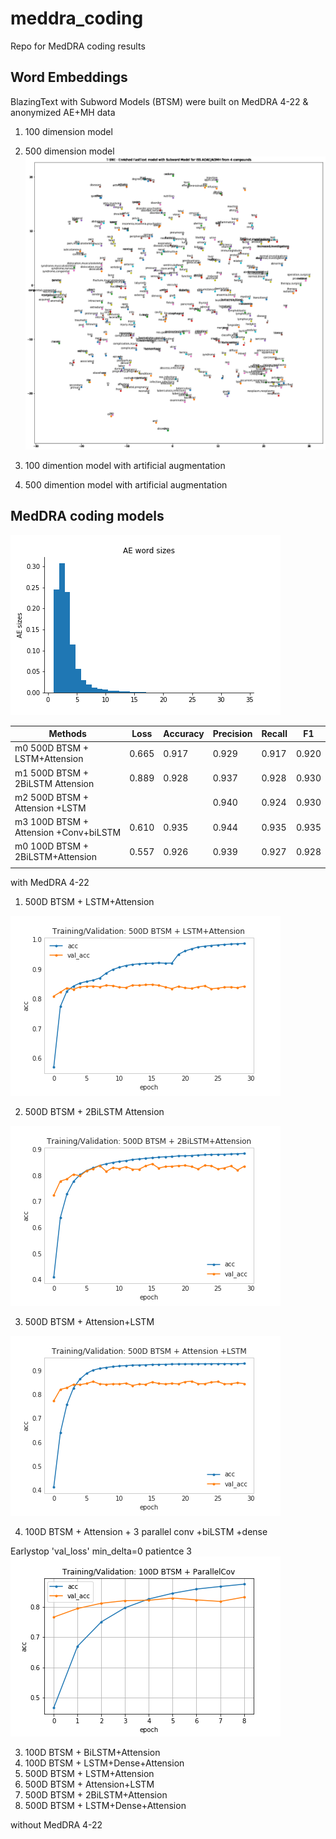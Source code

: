 # meddra_coding
Repo for MedDRA coding results

## Word Embeddings
BlazingText with Subword Models (BTSM) were built on MedDRA 4-22 & anonymized AE+MH data
1. 100 dimension model
2. 500 dimension model
![](images/README-6577df14.png)

3. 100 dimention model with artificial augmentation
4. 500 dimention model with artificial augmentation

## MedDRA coding models
![](images/README-2ed04d0f.png)

| Methods                               | Loss  | Accuracy | Precision | Recall | F1    |
| ------------------------------------- | ----- | -------- | --------- | ------ | ----- |
| m0 500D BTSM + LSTM+Attension         | 0.665 | 0.917    | 0.929     | 0.917  | 0.920 |
| m1 500D BTSM + 2BiLSTM Attension      | 0.889 | 0.928    | 0.937     | 0.928  | 0.930 |
| m2 500D BTSM + Attension +LSTM        |       |          | 0.940     | 0.924  | 0.930 |
| m3 100D BTSM + Attension +Conv+biLSTM | 0.610 | 0.935    | 0.944     | 0.935  | 0.935 |
| m0 100D BTSM + 2BiLSTM+Attension      | 0.557 | 0.926    | 0.939     | 0.927  | 0.928 |
|                                       |       |          |           |        |       |

with MedDRA 4-22
1. 500D BTSM + LSTM+Attension

![](images/README-5aefb247.png)<br>


2. 500D BTSM + 2BiLSTM Attension

![](images/README-dd57887e.png)

3. 500D BTSM + Attension+LSTM

![](images/README-39b2dda8.png)

4. 100D BTSM + Attension + 3 parallel conv +biLSTM +dense

Earlystop 'val_loss' min_delta=0 patientce 3
![](images/README-1f921bc4.png)


3. 100D BTSM + BiLSTM+Attension
4. 100D BTSM + LSTM+Dense+Attension
5. 500D BTSM + LSTM+Attension
6. 500D BTSM + Attension+LSTM
7. 500D BTSM + 2BiLSTM+Attension
8. 500D BTSM + LSTM+Dense+Attension

without MedDRA 4-22
